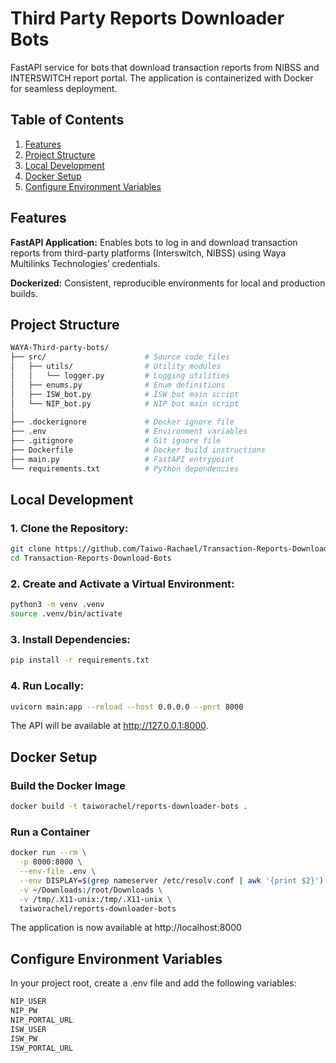 # Third Party Reports Downloader Bots
FastAPI service for bots that download transaction reports from NIBSS and INTERSWITCH report portal. The application is containerized with Docker for seamless deployment.
  
## Table of Contents
1. [Features](#features)
2. [Project Structure](#project-structure)
3. [Local Development](#local-development)
4. [Docker Setup](#docker-setup)
5. [Configure Environment Variables](#configure-environment-variables)

## Features
__FastAPI Application:__ Enables bots to log in and download transaction reports from third-party platforms (Interswitch, NIBSS) using Waya Multilinks Technologies’ credentials.  

__Dockerized:__ Consistent, reproducible environments for local and production builds. 

## Project Structure
```bash
WAYA-Third-party-bots/   
├── src/                      # Source code files 
│   ├── utils/                # Utility modules  
│   │   └── logger.py         # Logging utilities  
│   ├── enums.py              # Enum definitions  
│   ├── ISW_bot.py            # ISW bot main script  
│   └── NIP_bot.py            # NIP bot main script  
│  
├── .dockerignore             # Docker ignore file  
├── .env                      # Environment variables  
├── .gitignore                # Git ignore file  
├── Dockerfile                # Docker build instructions  
├── main.py                   # FastAPI entrypoint  
└── requirements.txt          # Python dependencies  
```

## Local Development
### 1. Clone the Repository:  
```bash
git clone https://github.com/Taiwo-Rachael/Transaction-Reports-Download-Bots.git
cd Transaction-Reports-Download-Bots
```
 
### 2. Create and Activate a Virtual Environment:
```bash
python3 -m venv .venv
source .venv/bin/activate
```

### 3. Install Dependencies:
```bash
pip install -r requirements.txt
```

### 4. Run Locally:
```bash
uvicorn main:app --reload --host 0.0.0.0 --port 8000
```
The API will be available at http://127.0.0.1:8000.

## Docker Setup
### Build the Docker Image
```bash
docker build -t taiworachel/reports-downloader-bots .
```
### Run a Container
```bash
docker run --rm \
  -p 8000:8000 \
  --env-file .env \
  --env DISPLAY=$(grep nameserver /etc/resolv.conf | awk '{print $2}'):0.0 \
  -v ~/Downloads:/root/Downloads \
  -v /tmp/.X11-unix:/tmp/.X11-unix \
  taiworachel/reports-downloader-bots
```
The application is now available at http://localhost:8000

## Configure Environment Variables

In your project root, create a .env file and add the following variables:
```bash
NIP_USER
NIP_PW
NIP_PORTAL_URL
ISW_USER
ISW_PW
ISW_PORTAL_URL
```

